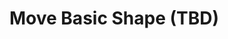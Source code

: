 # Move Basic Shape (TBD)
<!-- TOC -->



<!-- /TOC -->




<canvas id="canvas" class="bdr-3 bdr-red"></canvas>
<script src="/js/animation-exercise/03-animate-basic-shape.js"></script>



